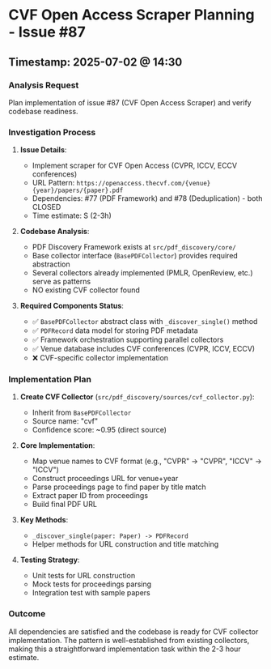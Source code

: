# CVF Open Access Scraper Planning - Issue #87

## Timestamp: 2025-07-02 @ 14:30

### Analysis Request
Plan implementation of issue #87 (CVF Open Access Scraper) and verify codebase readiness.

### Investigation Process

1. **Issue Details**: 
   - Implement scraper for CVF Open Access (CVPR, ICCV, ECCV conferences)
   - URL Pattern: `https://openaccess.thecvf.com/{venue}{year}/papers/{paper}.pdf`
   - Dependencies: #77 (PDF Framework) and #78 (Deduplication) - both CLOSED
   - Time estimate: S (2-3h)

2. **Codebase Analysis**:
   - PDF Discovery Framework exists at `src/pdf_discovery/core/`
   - Base collector interface (`BasePDFCollector`) provides required abstraction
   - Several collectors already implemented (PMLR, OpenReview, etc.) serve as patterns
   - NO existing CVF collector found

3. **Required Components Status**:
   - ✅ `BasePDFCollector` abstract class with `_discover_single()` method
   - ✅ `PDFRecord` data model for storing PDF metadata
   - ✅ Framework orchestration supporting parallel collectors
   - ✅ Venue database includes CVF conferences (CVPR, ICCV, ECCV)
   - ❌ CVF-specific collector implementation

### Implementation Plan

1. **Create CVF Collector** (`src/pdf_discovery/sources/cvf_collector.py`):
   - Inherit from `BasePDFCollector`
   - Source name: "cvf"
   - Confidence score: ~0.95 (direct source)

2. **Core Implementation**:
   - Map venue names to CVF format (e.g., "CVPR" → "CVPR", "ICCV" → "ICCV")
   - Construct proceedings URL for venue+year
   - Parse proceedings page to find paper by title match
   - Extract paper ID from proceedings
   - Build final PDF URL

3. **Key Methods**:
   - `_discover_single(paper: Paper) -> PDFRecord`
   - Helper methods for URL construction and title matching

4. **Testing Strategy**:
   - Unit tests for URL construction
   - Mock tests for proceedings parsing
   - Integration test with sample papers

### Outcome
All dependencies are satisfied and the codebase is ready for CVF collector implementation. The pattern is well-established from existing collectors, making this a straightforward implementation task within the 2-3 hour estimate.